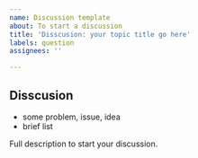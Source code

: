 ```yaml
---
name: Discussion template
about: To start a discussion
title: 'Disscusion: your topic title go here'
labels: question
assignees: ''

---
```


Disscusion
---

- some problem, issue, idea
- brief list

Full description to start your discussion.
